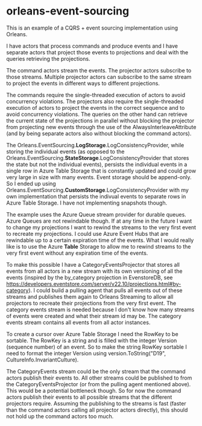 # orleans-event-sourcing

This is an example of a CQRS + event sourcing implementation using Orleans.

I have actors that process commands and produce events and I have separate actors that project those events to projections and deal with the queries retrieving the projections.

The command actors stream the events. The projector actors subscribe to those streams. Multiple projector actors can subscribe to the same stream to project the events in different ways to different projections.

The commands require the single-threaded execution of actors to avoid concurrency violations. The projectors also require the single-threaded execution of actors to project the events in the correct sequence and to avoid concurrency violations. The queries on the other hand can retrieve the current state of the projections in parallel without blocking the projector from projecting new events through the use of the AlwaysInterleaveAttribute (and by being separate actors also without blocking the command actors). 

The Orleans.EventSourcing.**LogStorage**.LogConsistencyProvider, while storing the individual events (as opposed to the Orleans.EventSourcing.**StateStorage**.LogConsistencyProvider that stores the state but not the individual events), persists the individual events in a single row in Azure Table Storage that is constantly updated and could grow very large in size with many events. Event storage should be append-only. So I ended up using Orleans.EventSourcing.**CustomStorage**.LogConsistencyProvider with my own implementation that persists the indivual events to separate rows in Azure Table Storage. I have not implementing snapshots though.

The example uses the Azure Queue stream provider for durable queues. Azure Queues are not rewindable though. If at any time in the future I want to change my projections I want to rewind the streams to the very first event to recreate my projections. I could use Azure Event Hubs that are rewindable up to a certain expiration time of the events. What I would really like is to use the Azure **Table** Storage to allow me to rewind streams to the very first event without any expiration time of the events. 

To make this possible I have a CategoryEventsProjector that stores all events from all actors in a new stream with its own versioning of all the events (inspired by the by_category projection in EvenstoreDB, see https://developers.eventstore.com/server/v22.10/projections.html#by-category). I could build a pulling agent that pulls all events out of these streams and publishes them again to Orleans Streaming to allow all projectors to recreate their projections from the very first event. The category events stream is needed because I don't know how many streams of events were created and what their stream id may be. The category events stream contains all events from all actor instances.

To create a cursor over Azure Table Storage I need the RowKey to be sortable. The RowKey is a string and is filled with the integer Version (sequence number) of an event. So to make the string RowKey sortable I need to format the integer Version using version.ToString("D19", CultureInfo.InvariantCulture).

The CategoryEvents stream could be the only stream that the command actors publish their events to. All other streams could be published to from the CategoryEventsProjector (or from the pulling agent mentioned above). This would be a potential bottleneck though. So for now the command actors publish their events to all possible streams that the different projectors require. Assuming the publishing to the streams is fast (faster than the command actors calling all projector actors directly), this should not hold up the command actors too much.
